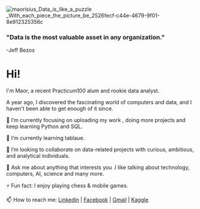 
![maorisius_Data_is_like_a_puzzle _With_each_piece_the_picture_be_2526fecf-c44e-4679-9f01-8e912325356c](https://user-images.githubusercontent.com/117736223/218344200-8b7eecb5-8c0b-4ad1-8394-f91d696ebd10.png)

### "Data is the most valuable asset in any organization."
  -Jeff Bezos

# Hi! 


I'm Maor, a recent Practicum100 alum and rookie data analyst.


A year ago, I discovered the fascinating world of computers and data, and I haven't been able to get enough of it since.


🔭 I’m currently focusing on uploading my work , doing more projects and keep learning Python and SQL.

🌱 I’m currently learning tablaue.

👯 I’m looking to collaborate on data-related projects with curious, ambitious, and analytical individuals.

💬 Ask me about anything that interests you .I like talking about technology, computers, AI, science and many more.
 
⚡ Fun fact: I enjoy playing chess & mobile games.

📫 How to reach me: [Linkedin](https://www.linkedin.com/in/maor-ohayon) | [Facebook](https://www.facebook.com/maor.ohayon.10) | [Gmail](mailto:ohayonmaor@gmail.com)
                    | [Kaggle](https://www.kaggle.com/maorohayon)

<!--
**Maorisus/Maorisus** is a ✨ _special_ ✨ repository because its `README.md` (this file) appears on your GitHub profile.

Here are some ideas to get you started:

- 🔭 I’m currently working on:
 - Uploading my projects
 - 
- 🌱 I’m currently learning tablaue
- 👯 I’m looking to collaborate on ...
- 🤔 I’m looking for help with ...
- 💬 Ask me about ...
- 📫 How to reach me: ...
- 😄 Pronouns: ...
- ⚡ Fun fact: ...
-->
